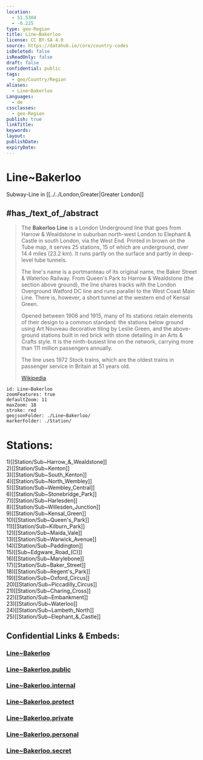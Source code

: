 ```yaml
---
location:
  - 51.5304
  - -0.225
type: geo-Region
title: Line~Bakerloo
license: CC BY-SA 4.0
source: https://datahub.io/core/country-codes
isDeleted: false
isReadOnly: false
draft: false
confidential: public
tags:
  - geo/Country/Region
aliases:
  - Line~Bakerloo
Languages:
  - de
cssclasses:
  - geo-Region
publish: true
linkTitle:
keywords:
layout:
publishDate:
expiryDate:
---
```


# Line~Bakerloo

Subway-Line in [[../../London,Greater|Greater London]]   

## #has_/text_of_/abstract 

> The **Bakerloo Line** is a London Underground line that goes from Harrow & Wealdstone in suburban north-west London to Elephant & Castle in south London, via the West End. Printed in brown on the Tube map, it serves 25 stations, 15 of which are underground, over 14.4 miles (23.2 km). It runs partly on the surface and partly in deep-level tube tunnels.
>
> The line's name is a portmanteau of its original name, the Baker Street & Waterloo Railway. From Queen's Park to Harrow & Wealdstone (the section above ground), the line shares tracks with the London Overground Watford DC line and runs parallel to the West Coast Main Line. There is, however, a short tunnel at the western end of Kensal Green.
>
> Opened between 1906 and 1915, many of its stations retain elements of their design to a common standard: the stations below ground using Art Nouveau decorative tiling by Leslie Green, and the above-ground stations built in red brick with stone detailing in an Arts & Crafts style. It is the ninth-busiest line on the network, carrying more than 111 million passengers annually.
>
> The line uses 1972 Stock trains, which are the oldest trains in passenger service in Britain at 51 years old.
>
> [Wikipedia](https://en.wikipedia.org/wiki/Bakerloo%20line)

```leaflet
id: Line~Bakerloo
zoomFeatures: true 
defaultZoom: 11 
maxZoom: 18
stroke: red
geojsonFolder: ./Line~Bakerloo/
markerFolder: ./Station/
```


# Stations:
1)[[Station/Sub~Harrow_&_Wealdstone]]  
2)[[Station/Sub~Kenton]]  
3)[[Station/Sub~South_Kenton]]  
4)[[Station/Sub~North_Wembley]]  
5)[[Station/Sub~Wembley_Central]]  
6)[[Station/Sub~Stonebridge_Park]]  
7)[[Station/Sub~Harlesden]]  
8)[[Station/Sub~Willesden_Junction]]  
9)[[Station/Sub~Kensal_Green]]  
10)[[Station/Sub~Queen's_Park]]  
11)[[Station/Sub~Kilburn_Park]]  
12)[[Station/Sub~Maida_Vale]]  
13)[[Station/Sub~Warwick_Avenue]]  
14)[[Station/Sub~Paddington]]  
15)[[Sub~Edgware_Road_(C)]]  
16)[[Station/Sub~Marylebone]]  
17)[[Station/Sub~Baker_Street]]  
18)[[Station/Sub~Regent's_Park]]  
19)[[Station/Sub~Oxford_Circus]]  
20)[[Station/Sub~Piccadilly_Circus]]  
21)[[Station/Sub~Charing_Cross]]  
22)[[Station/Sub~Embankment]]  
23)[[Station/Sub~Waterloo]]  
24)[[Station/Sub~Lambeth_North]]  
25)[[Station/Sub~Elephant_&_Castle]]  


## Confidential Links & Embeds: 

### [Line~Bakerloo](/_Standards/Earth/Continent/Europe/Europe~North/UK/England/Regions~England/London,Greater/cities~GreaterLondon/Underground/Line~Bakerloo.md) 

### [Line~Bakerloo.public](/_public/Earth/Continent/Europe/Europe~North/UK/England/Regions~England/London,Greater/cities~GreaterLondon/Underground/Line~Bakerloo.public.md) 

### [Line~Bakerloo.internal](/_internal/Earth/Continent/Europe/Europe~North/UK/England/Regions~England/London,Greater/cities~GreaterLondon/Underground/Line~Bakerloo.internal.md) 

### [Line~Bakerloo.protect](/_protect/Earth/Continent/Europe/Europe~North/UK/England/Regions~England/London,Greater/cities~GreaterLondon/Underground/Line~Bakerloo.protect.md) 

### [Line~Bakerloo.private](/_private/Earth/Continent/Europe/Europe~North/UK/England/Regions~England/London,Greater/cities~GreaterLondon/Underground/Line~Bakerloo.private.md) 

### [Line~Bakerloo.personal](/_personal/Earth/Continent/Europe/Europe~North/UK/England/Regions~England/London,Greater/cities~GreaterLondon/Underground/Line~Bakerloo.personal.md) 

### [Line~Bakerloo.secret](/_secret/Earth/Continent/Europe/Europe~North/UK/England/Regions~England/London,Greater/cities~GreaterLondon/Underground/Line~Bakerloo.secret.md)

